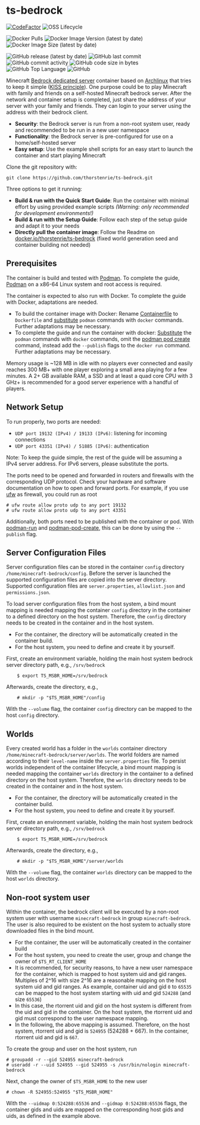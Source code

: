 # ts-bedrock

[![CodeFactor](https://www.codefactor.io/repository/github/thorstenrie/ts-bedrock/badge)](https://www.codefactor.io/repository/github/thorstenrie/ts-bedrock)
![OSS Lifecycle](https://img.shields.io/osslifecycle/thorstenrie/ts-bedrock)

![Docker Pulls](https://img.shields.io/docker/pulls/thorstenrie/ts-bedrock)
![Docker Image Version (latest by date)](https://img.shields.io/docker/v/thorstenrie/ts-bedrock)
![Docker Image Size (latest by date)](https://img.shields.io/docker/image-size/thorstenrie/ts-bedrock)

![GitHub release (latest by date)](https://img.shields.io/github/v/release/thorstenrie/ts-bedrock)
![GitHub last commit](https://img.shields.io/github/last-commit/thorstenrie/ts-bedrock)
![GitHub commit activity](https://img.shields.io/github/commit-activity/m/thorstenrie/ts-bedrock)
![GitHub code size in bytes](https://img.shields.io/github/languages/code-size/thorstenrie/ts-bedrock)
![GitHub Top Language](https://img.shields.io/github/languages/top/thorstenrie/ts-bedrock)
![GitHub](https://img.shields.io/github/license/thorstenrie/ts-bedrock)

Minecraft [Bedrock dedicated server](https://www.minecraft.net/en-us/download/server/bedrock) container based on [Archlinux](https://archlinux.org/) that tries to keep it simple ([KISS principle](https://en.wikipedia.org/wiki/KISS_principle)). One purpose could be to play Minecraft with family and friends on a self-hosted Minecraft bedrock server. After the network and container setup is completed, just share the address of your server with your family and friends. They can login to your server using the address with their bedrock client.

- **Security**: the Bedrock server is run from a non-root system user, ready and recommended to be run in a new user namespace
- **Functionality**: the Bedrock server is pre-configured for use on a home/self-hosted server
- **Easy setup**: Use the example shell scripts for an easy start to launch the container and start playing Minecraft

Clone the git repository with:

    git clone https://github.com/thorstenrie/ts-bedrock.git
    
Three options to get it running:

- **Build & run with the Quick Start Guide**: Run the container with minimal effort by using provided example scripts
*(Warning: only recommended for development environments!)*
- **Build & run with the Setup Guide**: Follow each step of the setup guide and adapt it to your needs
- **Directly pull the container image**: Follow the Readme on [docker.io/thorstenrie/ts-bedrock](https://hub.docker.com/repository/docker/thorstenrie/ts-bedrock) (fixed world generation seed and container building not needed)

## Prerequisites

The container is build and tested with [Podman](https://podman.io/). To complete the guide, [Podman](https://podman.io/) on a x86-64 Linux system and root access is required.

The container is expected to also run with Docker. To complete the guide with Docker, adaptations are needed.
- To build the container image with Docker: Rename [Containerfile](https://github.com/thorstenrie/ts-bedrock/blob/main/bedrock/Containerfile) to `Dockerfile` and [substitute](https://podman.io/whatis.html) `podman` commands with `docker` commands. Further adaptations may be necessary.
- To complete the guide and run the container with docker: [Substitute](https://podman.io/whatis.html) the `podman` commands with `docker` commands, omit the [podman pod create](https://docs.podman.io/en/latest/markdown/podman-pod-create.1.html) command, instead add the `--publish` flags to the `docker run` command. Further adaptations may be necessary.

Memory usage is ~128 MB in idle with no players ever connected and easily reaches 300 MB+ with one player exploring a small area playing for a few minutes. A 2+ GB available RAM, a SSD and at least a quad core CPU with 3 GHz+ is recommended for a good server experience with a handful of players.

## Network Setup

To run properly, two ports are needed: 

- `UDP port 19132 (IPv4) / 19133 (IPv6)`: listening for incoming connections
- `UDP port 43351 (IPv4) / 51885 (IPv6)`: authentication

Note: To keep the guide simple, the rest of the guide will be assuming a IPv4 server address. For IPv6 servers, please substitute the ports.

The ports need to be opened and forwarded in routers and firewalls with the corresponding UDP protocol. Check your hardware and software documentation on how to open and forward ports. For example, if you use [ufw](https://launchpad.net/ufw) as firewall, you could run as root

    # ufw route allow proto udp to any port 19132
    # ufw route allow proto udp to any port 43351

Additionally, both ports need to be published with the container or pod. With [podman-run](https://docs.podman.io/en/latest/markdown/podman-run.1.html) and [podman-pod-create](https://docs.podman.io/en/latest/markdown/podman-pod-create.1.html), this can be done by using the `--publish` flag.

## Server Configuration Files

Server configuration files can be stored in the container `config` directory `/home/minecraft-bedrock/config`. Before the server is launched the supported configuration files are copied into the server directory. Supported configuration files are `server.properties`, `allowlist.json` and `permissions.json`.

To load server configuration files from the host system, a bind mount mapping is needed mapping the container `config` directory in the container to a defined directory on the host system. Therefore, the `config` directory needs to be created in the container and in the host system.

- For the container, the directory will be automatically created in the container build.
- For the host system, you need to define and create it by yourself.

First, create an environment variable, holding the main host system bedrock server directory path, e.g., `/srv/bedrock`

        $ export TS_MSBR_HOME=/srv/bedrock

Afterwards, create the directory, e.g.,

        # mkdir -p "$TS_MSBR_HOME"/config

With the `--volume` flag, the container `config` directory can be mapped to the host `config` directory.

## Worlds

Every created world has a folder in the `worlds` container directory `/home/minecraft-bedrock/server/worlds`. The world folders are named according to their `level-name` inside the `server.properties` file. To persist worlds independent of the container lifecycle, a bind mount mapping is needed mapping the container `worlds` directory in the container to a defined directory on the host system. Therefore, the `worlds` directory needs to be created in the container and in the host system.

- For the container, the directory will be automatically created in the container build.
- For the host system, you need to define and create it by yourself.

First, create an environment variable, holding the main host system bedrock server directory path, e.g., `/srv/bedrock`

        $ export TS_MSBR_HOME=/srv/bedrock

Afterwards, create the directory, e.g.,

        # mkdir -p "$TS_MSBR_HOME"/server/worlds

With the `--volume` flag, the container `worlds` directory can be mapped to the host `worlds` directory.

## Non-root system user

Within the container, the bedrock client will be executed by a non-root system user with username `minecraft-bedrock` in group `minecraft-bedrock`. The user is also required to be existent on the host system to actually store downloaded files in the bind mount.

- For the container, the user will be automatically created in the container build
- For the host system, you need to create the user, group and change the owner of `$TS_RT_CLIENT_HOME`
- It is recommended, for security reasons, to have a new user namespace for the container, which is mapped to host system uid and gid ranges. Multiples of 2^16 with size 2^16 are a reasonable mapping on the host system uid and gid ranges. As example, container uid and gid `0` to `65535` can be mapped to the host system starting with uid and gid `524288` (and size `65536`)
- In this case, the rtorrent uid and gid on the host system is different from the uid and gid in the container. On the host system, the rtorrent uid and gid must correspond to the user namespace mapping.
- In the following, the above mapping is assumed. Therefore, on the host system, rtorrent uid and gid is `524955` (524288 + 667). In the container, rtorrent uid and gid is `667`.

To create the group and user on the host system, run

    # groupadd -r --gid 524955 minecraft-bedrock
    # useradd -r --uid 524955 --gid 524955 -s /usr/bin/nologin minecraft-bedrock
    
Next, change the owner of `$TS_MSBR_HOME` to the new user

    # chown -R 524955:524955 "$TS_MSBR_HOME"
    
With the `--uidmap 0:524288:65536` and `--gidmap 0:524288:65536` flags, the container gids and uids are mapped on the corresponding host gids and uids, as defined in the example above.




